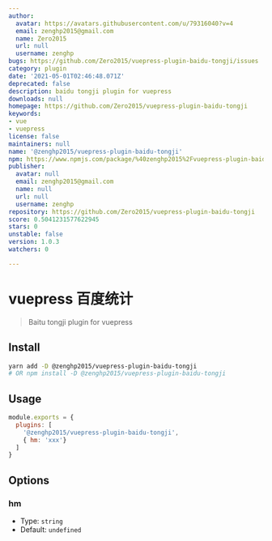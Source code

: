 ```yaml
---
author:
  avatar: https://avatars.githubusercontent.com/u/79316040?v=4
  email: zenghp2015@gmail.com
  name: Zero2015
  url: null
  username: zenghp
bugs: https://github.com/Zero2015/vuepress-plugin-baidu-tongji/issues
category: plugin
date: '2021-05-01T02:46:48.071Z'
deprecated: false
description: baidu tongji plugin for vuepress
downloads: null
homepage: https://github.com/Zero2015/vuepress-plugin-baidu-tongji
keywords:
- vue
- vuepress
license: false
maintainers: null
name: '@zenghp2015/vuepress-plugin-baidu-tongji'
npm: https://www.npmjs.com/package/%40zenghp2015%2Fvuepress-plugin-baidu-tongji
publisher:
  avatar: null
  email: zenghp2015@gmail.com
  name: null
  url: null
  username: zenghp
repository: https://github.com/Zero2015/vuepress-plugin-baidu-tongji
score: 0.5041231577622945
stars: 0
unstable: false
version: 1.0.3
watchers: 0

---
```


# vuepress 百度统计

> Baitu tongji plugin for vuepress

## Install

```bash
yarn add -D @zenghp2015/vuepress-plugin-baidu-tongji
# OR npm install -D @zenghp2015/vuepress-plugin-baidu-tongji
```

## Usage

```js
module.exports = {
  plugins: [
    '@zenghp2015/vuepress-plugin-baidu-tongji', 
    { hm: 'xxx'}
  ]
}
```

## Options

### hm

- Type: `string`
- Default: `undefined`
